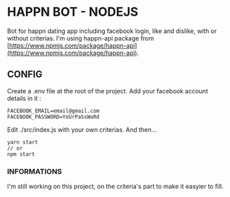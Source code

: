 # HAPPN BOT - NODEJS

Bot for happn dating app including facebook login, like and dislike, with or without criterias.
I'm using happn-api package from [https://www.npmjs.com/package/happn-api](https://www.npmjs.com/package/happn-api).

## CONFIG

Create a .env file at the root of the project.
Add your facebook account details in it :

    FACEBOOK_EMAIL=email@gmail.com
    FACEBOOK_PASSWORD=YoUrPaSsWoRd

Edit ./src/index.js with your own criterias.
And then...

    yarn start
    // or
    npm start

### INFORMATIONS

I'm still working on this project, on the criteria's part to make it easyier to fill.
